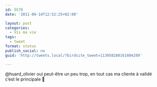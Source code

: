 ```yaml
---
id: 5570
date: '2011-09-14T12:52:25+02:00'

layout: post
categories:
  - Vis ma vie
tags:
  - tweet
format: status
publish_social: no
guid: 'http://tweets.local/?birdsite_tweet=113958280161804289'

---
```


@huard\_olivier oui peut-être un peu trop, en tout cas ma cliente à validé c’est le principale 🙂